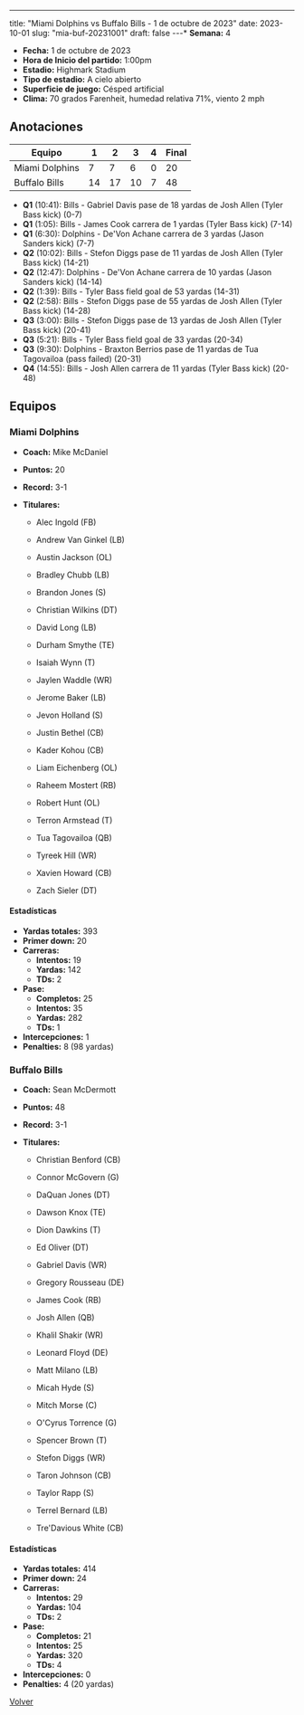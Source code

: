 ---
title: "Miami Dolphins vs Buffalo Bills - 1 de octubre de 2023"
date: 2023-10-01
slug: "mia-buf-20231001"
draft: false
---* **Semana:** 4
* **Fecha:** 1 de octubre de 2023
* **Hora de Inicio del partido:** 1:00pm
* **Estadio:** Highmark Stadium
* **Tipo de estadio:** A cielo abierto
* **Superficie de juego:** Césped artificial
* **Clima:** 70 grados Farenheit, humedad relativa 71%, viento 2 mph




## Anotaciones
| Equipo | 1 | 2 | 3 | 4 | Final |
|--------|---|---|---|---|-------|
| Miami Dolphins  | 7 | 7 | 6 | 0  | 20 |
| Buffalo Bills  | 14 | 17 | 10 | 7  | 48 |
* **Q1** (10:41): Bills - Gabriel Davis pase de 18 yardas de Josh Allen (Tyler Bass kick) (0-7)
* **Q1** (1:05): Bills - James Cook carrera de 1 yardas (Tyler Bass kick) (7-14)
* **Q1** (6:30): Dolphins - De'Von Achane carrera de 3 yardas (Jason Sanders kick) (7-7)
* **Q2** (10:02): Bills - Stefon Diggs pase de 11 yardas de Josh Allen (Tyler Bass kick) (14-21)
* **Q2** (12:47): Dolphins - De'Von Achane carrera de 10 yardas (Jason Sanders kick) (14-14)
* **Q2** (1:39): Bills - Tyler Bass field goal de 53 yardas (14-31)
* **Q2** (2:58): Bills - Stefon Diggs pase de 55 yardas de Josh Allen (Tyler Bass kick) (14-28)
* **Q3** (3:00): Bills - Stefon Diggs pase de 13 yardas de Josh Allen (Tyler Bass kick) (20-41)
* **Q3** (5:21): Bills - Tyler Bass field goal de 33 yardas (20-34)
* **Q3** (9:30): Dolphins - Braxton Berrios pase de 11 yardas de Tua Tagovailoa (pass failed) (20-31)
* **Q4** (14:55): Bills - Josh Allen carrera de 11 yardas (Tyler Bass kick) (20-48)


## Equipos


### Miami Dolphins
* **Coach:** Mike McDaniel
* **Puntos:** 20
* **Record:** 3-1
* **Titulares:** 

  * Alec Ingold (FB) 

  * Andrew Van Ginkel (LB) 

  * Austin Jackson (OL) 

  * Bradley Chubb (LB) 

  * Brandon Jones (S) 

  * Christian Wilkins (DT) 

  * David Long (LB) 

  * Durham Smythe (TE) 

  * Isaiah Wynn (T) 

  * Jaylen Waddle (WR) 

  * Jerome Baker (LB) 

  * Jevon Holland (S) 

  * Justin Bethel (CB) 

  * Kader Kohou (CB) 

  * Liam Eichenberg (OL) 

  * Raheem Mostert (RB) 

  * Robert Hunt (OL) 

  * Terron Armstead (T) 

  * Tua Tagovailoa (QB) 

  * Tyreek Hill (WR) 

  * Xavien Howard (CB) 

  * Zach Sieler (DT) 

#### Estadísticas
* **Yardas totales:** 393
* **Primer down:** 20
* **Carreras:**
  * **Intentos:** 19
  * **Yardas:** 142
  * **TDs:** 2
* **Pase:**
  * **Completos:** 25
  * **Intentos:** 35
  * **Yardas:** 282
  * **TDs:** 1
* **Intercepciones:** 1
* **Penalties:** 8 (98 yardas)

### Buffalo Bills
* **Coach:** Sean McDermott
* **Puntos:** 48
* **Record:** 3-1
* **Titulares:** 

  * Christian Benford (CB) 

  * Connor McGovern (G) 

  * DaQuan Jones (DT) 

  * Dawson Knox (TE) 

  * Dion Dawkins (T) 

  * Ed Oliver (DT) 

  * Gabriel Davis (WR) 

  * Gregory Rousseau (DE) 

  * James Cook (RB) 

  * Josh Allen (QB) 

  * Khalil Shakir (WR) 

  * Leonard Floyd (DE) 

  * Matt Milano (LB) 

  * Micah Hyde (S) 

  * Mitch Morse (C) 

  * O'Cyrus Torrence (G) 

  * Spencer Brown (T) 

  * Stefon Diggs (WR) 

  * Taron Johnson (CB) 

  * Taylor Rapp (S) 

  * Terrel Bernard (LB) 

  * Tre'Davious White (CB) 

#### Estadísticas
* **Yardas totales:** 414
* **Primer down:** 24
* **Carreras:**
  * **Intentos:** 29
  * **Yardas:** 104
  * **TDs:** 2
* **Pase:**
  * **Completos:** 21
  * **Intentos:** 25
  * **Yardas:** 320
  * **TDs:** 4
* **Intercepciones:** 0
* **Penalties:** 4 (20 yardas)


[Volver](/historia/2023)
